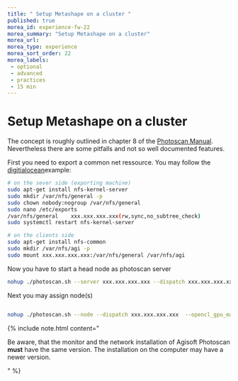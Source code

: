 ```yaml
---
title: " Setup Metashape on a cluster "
published: true
morea_id: experience-fw-22
morea_summary: "Setup Metashape on a cluster"
morea_url: 
morea_type: experience
morea_sort_order: 22
morea_labels:
 - optional
 - advanced
 - practices
 - 15 min
---
```


# Setup Metashape on a cluster 
The concept is roughly outlined in chapter 8 of the [Photoscan Manual](https://www.agisoft.com/pdf/metashape-pro_1_8_en.pdf). Nevertheless there are some pitfalls and not so well documented features.

First you need to export a common net ressource. You may follow the [digitialocean](https://www.digitalocean.com/community/tutorials/how-to-set-up-an-nfs-mount-on-ubuntu-16-04)example:

```bash
# on the sever side (exporting machine)
sudo apt-get install nfs-kernel-server
sudo mkdir /var/nfs/general -p
sudo chown nobody:nogroup /var/nfs/general
sudo nano /etc/exports
/var/nfs/general    xxx.xxx.xxx.xxx(rw,sync,no_subtree_check)
sudo systemctl restart nfs-kernel-server

# on the clients side
sudo apt-get install nfs-common
sudo mkdir /var/nfs/agi -p
sudo mount xxx.xxx.xxx.xxx:/var/nfs/general /var/nfs/agi

```

Now you have to start a head node as photoscan server

```bash
nohup ./photoscan.sh --server xxx.xxx.xxx.xxx --dispatch xxx.xxx.xxx.xxx  --root /var/nfs/agi
```

Next you may assign node(s)

```bash

nohup ./photoscan.sh --node --dispatch xxx.xxx.xxx.xxx  --opencl_gpu_mask 1  --root /var/nfs/agi
```


{% include note.html content=" 
 
Be aware, that the monitor and the network installation of Agisoft Photoscan **must** have the same version.
The installation on the computer may have a newer version.
 

"
%}
